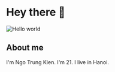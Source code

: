 # Hey there :wave:

<img src="https://leverageedu.com/discover/wp-content/uploads/2023/03/Web-Developer.png" alt="Hello world">


## About me

I'm Ngo Trung Kien. I'm 21. I live in Hanoi.




<!--
**sagar-viradiya/sagar-viradiya** is a ✨ _special_ ✨ repository because its `README.md` (this file) appears on your GitHub profile.

Here are some ideas to get you started:

- 🔭 I’m currently working on ...
- 🌱 I’m currently learning ...
- 👯 I’m looking to collaborate on ...
- 🤔 I’m looking for help with ...
- 💬 Ask me about ...
- 📫 How to reach me: ...
- 😄 Pronouns: ...
- ⚡ Fun fact: ...
-->
